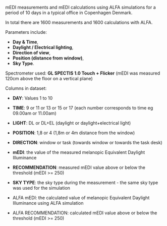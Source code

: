 mEDI measurements and mEDI calculations using ALFA simulations for a period of 10 days in a typical office in Copenhagen Denmark.

In total there are 1600 measurements and 1600 calculations with ALFA.

Parameters include:
- **Day &amp; Time**, 
- **Daylight / Electrical lighting**,
- **Direction of view**,
- **Position (distance from window)**,
- **Sky Type**.

Spectrometer used: **GL SPECTIS 1.0 Touch + Flicker** (mEDI was measured 120cm above the floor on a vertical plane)

Columns in dataset:
- **DAY**: Values 1 to 10
- **TIME**: 9 or 11 or 13 or 15 or 17 (each number corresponds to time eg 09.00am or 11.00am)
- **LIGHT**: DL or DL+EL (daylight or daylight+electrical light)
- **POSITION**: 1,8 or 4 (1,8m or 4m distance from the window)
- **DIRECTION**: window or task (towards window or towards the task desk)
- **mEDI**: the value of the measured melanopic Equivalent Daylight Illuminance
- **RECOMMENDATION**: measured mEDI value above or below the threshold (mEDI >= 250)
- **SKY TYPE**: the sky type during the measurement - the same sky type was used for the simulation
  
- ALFA mEDI: the calculated value of melanopic Equivalent Daylight Illuminance using ALFA simulation
- ALFA RECOMMENDATION: calculated mEDI value above or below the threshold (mEDI >= 250)
